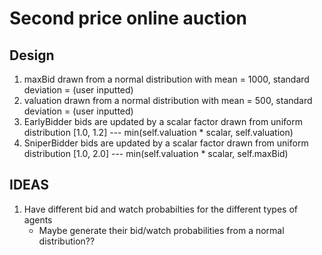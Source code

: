 # Second price online auction

## Design

1. maxBid drawn from a normal distribution with mean = 1000, standard deviation = (user inputted)
2. valuation drawn from a normal distribution with mean = 500, standard deviation = (user inputted)
3. EarlyBidder bids are updated by a scalar factor drawn from uniform distribution [1.0, 1.2] --- min(self.valuation * scalar, self.valuation)
4. SniperBidder bids are updated by a scalar factor drawn from uniform distribution [1.0, 2.0] --- min(self.valuation * scalar, self.maxBid)

## IDEAS

1. Have different bid and watch probabilties for the different types of agents
     - Maybe generate their bid/watch probabilities from a normal distribution??
